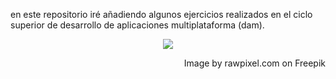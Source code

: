 en este repositorio iré añadiendo algunos ejercicios realizados en el ciclo superior de desarrollo de aplicaciones multiplataforma (dam).

<p align="center">
  <img src="https://img.freepik.com/free-vector/apple-blossom-illustration-xmas-card_53876-75766.jpg" />
</p>

<p align="right">
  Image by rawpixel.com on Freepik
</p>
